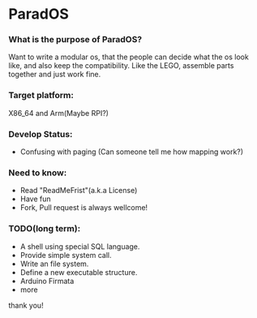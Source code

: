 
# ParadOS

### What is the purpose of ParadOS?
Want to write a  modular os, that the people can decide what the os look like, and also keep the compatibility.
Like the LEGO, assemble parts together and just work fine.
### Target platform: 
X86_64 and Arm(Maybe RPI?)
### Develop Status:
* Confusing with paging (Can someone tell me how mapping work?)

### Need to know:
* Read "ReadMeFrist"(a.k.a License)
* Have fun
* Fork, Pull request is always wellcome!

### TODO(long term):
* A shell using special SQL language.
* Provide simple system call.
* Write an file system.
* Define a new executable structure.
* Arduino Firmata
* more
 
thank you!

